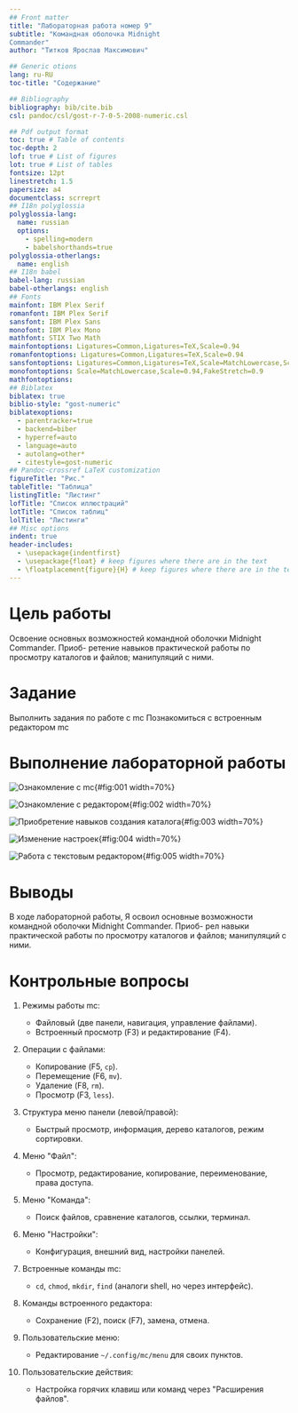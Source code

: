 ```yaml
---
## Front matter
title: "Лабораторная работа номер 9"
subtitle: "Командная оболочка Midnight
Commander"
author: "Титков Ярослав Максимович"

## Generic otions
lang: ru-RU
toc-title: "Содержание"

## Bibliography
bibliography: bib/cite.bib
csl: pandoc/csl/gost-r-7-0-5-2008-numeric.csl

## Pdf output format
toc: true # Table of contents
toc-depth: 2
lof: true # List of figures
lot: true # List of tables
fontsize: 12pt
linestretch: 1.5
papersize: a4
documentclass: scrreprt
## I18n polyglossia
polyglossia-lang:
  name: russian
  options:
	- spelling=modern
	- babelshorthands=true
polyglossia-otherlangs:
  name: english
## I18n babel
babel-lang: russian
babel-otherlangs: english
## Fonts
mainfont: IBM Plex Serif
romanfont: IBM Plex Serif
sansfont: IBM Plex Sans
monofont: IBM Plex Mono
mathfont: STIX Two Math
mainfontoptions: Ligatures=Common,Ligatures=TeX,Scale=0.94
romanfontoptions: Ligatures=Common,Ligatures=TeX,Scale=0.94
sansfontoptions: Ligatures=Common,Ligatures=TeX,Scale=MatchLowercase,Scale=0.94
monofontoptions: Scale=MatchLowercase,Scale=0.94,FakeStretch=0.9
mathfontoptions:
## Biblatex
biblatex: true
biblio-style: "gost-numeric"
biblatexoptions:
  - parentracker=true
  - backend=biber
  - hyperref=auto
  - language=auto
  - autolang=other*
  - citestyle=gost-numeric
## Pandoc-crossref LaTeX customization
figureTitle: "Рис."
tableTitle: "Таблица"
listingTitle: "Листинг"
lofTitle: "Список иллюстраций"
lotTitle: "Список таблиц"
lolTitle: "Листинги"
## Misc options
indent: true
header-includes:
  - \usepackage{indentfirst}
  - \usepackage{float} # keep figures where there are in the text
  - \floatplacement{figure}{H} # keep figures where there are in the text
---
```


# Цель работы
Освоение основных возможностей командной оболочки Midnight Commander. Приоб-
ретение навыков практической работы по просмотру каталогов и файлов; манипуляций
с ними.

# Задание
Выполнить задания по работе с mc
Познакомиться с встроенным редактором mc



# Выполнение лабораторной работы

![Ознакомление с mc](image/1.png){#fig:001 width=70%}

![Ознакомление с редактором](image/2.png){#fig:002 width=70%}

![Приобретение навыков создания каталога](image/3.png){#fig:003 width=70%}

![Изменение настроек](image/4.png){#fig:004 width=70%}

![Работа с текстовым редактором](image/5.png){#fig:005 width=70%}


# Выводы
В ходе лабораторной работы, Я освоил основные возможности командной оболочки Midnight Commander. Приоб-
рел навыки практической работы по просмотру каталогов и файлов; манипуляций
с ними.

# Контрольные вопросы
1. Режимы работы mc:  
   - Файловый (две панели, навигация, управление файлами).  
   - Встроенный просмотр (F3) и редактирование (F4).  

2. Операции с файлами:  
   - Копирование (F5, `cp`).  
   - Перемещение (F6, `mv`).  
   - Удаление (F8, `rm`).  
   - Просмотр (F3, `less`).  

3. Структура меню панели (левой/правой):  
   - Быстрый просмотр, информация, дерево каталогов, режим сортировки.  

4. Меню "Файл":  
   - Просмотр, редактирование, копирование, переименование, права доступа.  

5. Меню "Команда":  
   - Поиск файлов, сравнение каталогов, ссылки, терминал.  

6. Меню "Настройки":  
   - Конфигурация, внешний вид, настройки панелей.  

7. Встроенные команды mc:  
   - `cd`, `chmod`, `mkdir`, `find` (аналоги shell, но через интерфейс).  

8. Команды встроенного редактора:  
   - Сохранение (F2), поиск (F7), замена, отмена.  

9. Пользовательские меню:  
   - Редактирование `~/.config/mc/menu` для своих пунктов.  

10. Пользовательские действия:  
    - Настройка горячих клавиш или команд через "Расширения файлов".



